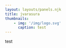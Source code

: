 ```yaml
---
layout: layouts/panels.njk
title: jvarasura
thumbnails:
    - img: '/img/logo.svg'
      caption: test
---
```


test